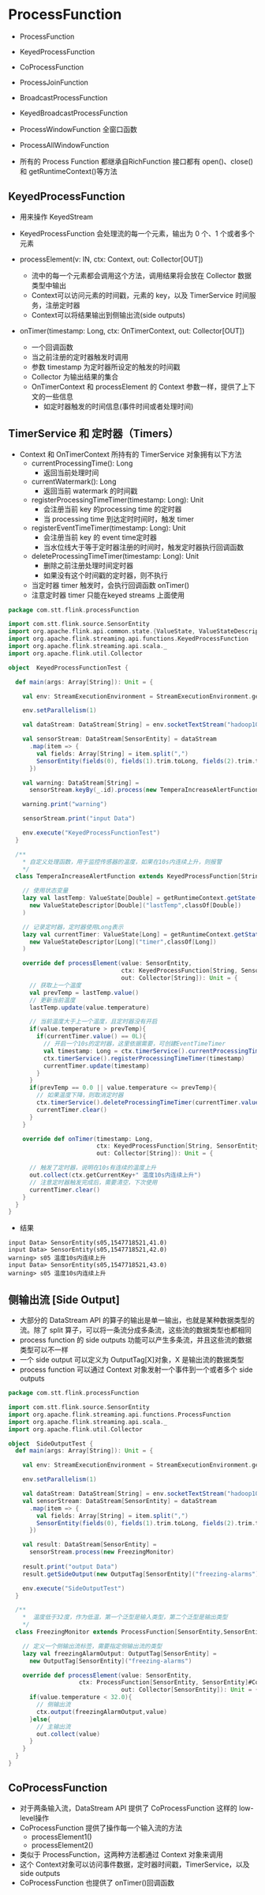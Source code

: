 # ProcessFunction

- ProcessFunction
- KeyedProcessFunction
- CoProcessFunction
- ProcessJoinFunction
- BroadcastProcessFunction
- KeyedBroadcastProcessFunction
- ProcessWindowFunction 全窗口函数
- ProcessAllWindowFunction



- 所有的 Process Function 都继承自RichFunction 接口都有 open()、close()和 getRuntimeContext()等方法



## KeyedProcessFunction

- 用来操作 KeyedStream
- KeyedProcessFunction 会处理流的每一个元素，输出为 0 个、1 个或者多个元素

- processElement(v: IN, ctx: Context, out: Collector[OUT])
  - 流中的每一个元素都会调用这个方法，调用结果将会放在 Collector 数据类型中输出
  - Context可以访问元素的时间戳，元素的 key，以及 TimerService 时间服务，注册定时器
  - Context可以将结果输出到侧输出流(side outputs)
- onTimer(timestamp: Long, ctx: OnTimerContext, out: Collector[OUT])
  - 一个回调函数
  - 当之前注册的定时器触发时调用
  - 参数 timestamp 为定时器所设定的触发的时间戳
  - Collector 为输出结果的集合
  - OnTimerContext 和 processElement 的 Context 参数一样，提供了上下文的一些信息
    - 如定时器触发的时间信息(事件时间或者处理时间)



## TimerService 和 定时器（Timers）

- Context 和 OnTimerContext 所持有的 TimerService 对象拥有以下方法
  - currentProcessingTime(): Long 
    - 返回当前处理时间
  - currentWatermark(): Long 
    - 返回当前 watermark 的时间戳
  - registerProcessingTimeTimer(timestamp: Long): Unit
    - 会注册当前 key 的processing time 的定时器
    - 当 processing time 到达定时时间时，触发 timer
  - registerEventTimeTimer(timestamp: Long): Unit 
    - 会注册当前 key 的 event time定时器
    - 当水位线大于等于定时器注册的时间时，触发定时器执行回调函数
  - deleteProcessingTimeTimer(timestamp: Long): Unit
    - 删除之前注册处理时间定时器
    - 如果没有这个时间戳的定时器，则不执行
  - 当定时器 timer 触发时，会执行回调函数 onTimer()
  - 注意定时器 timer 只能在keyed streams 上面使用

```scala
package com.stt.flink.processFunction

import com.stt.flink.source.SensorEntity
import org.apache.flink.api.common.state.{ValueState, ValueStateDescriptor}
import org.apache.flink.streaming.api.functions.KeyedProcessFunction
import org.apache.flink.streaming.api.scala._
import org.apache.flink.util.Collector

object  KeyedProcessFunctionTest {

  def main(args: Array[String]): Unit = {

    val env: StreamExecutionEnvironment = StreamExecutionEnvironment.getExecutionEnvironment

    env.setParallelism(1)

    val dataStream: DataStream[String] = env.socketTextStream("hadoop102", 8888)

    val sensorStream: DataStream[SensorEntity] = dataStream
      .map(item => {
        val fields: Array[String] = item.split(",")
        SensorEntity(fields(0), fields(1).trim.toLong, fields(2).trim.toDouble)
      })

    val warning: DataStream[String] =
      sensorStream.keyBy(_.id).process(new TemperaIncreaseAlertFunction)

    warning.print("warning")

    sensorStream.print("input Data")

    env.execute("KeyedProcessFunctionTest")
  }

  /**
    * 自定义处理函数，用于监控传感器的温度，如果在10s内连续上升，则报警
    */
  class TemperaIncreaseAlertFunction extends KeyedProcessFunction[String,SensorEntity,String]{

    // 使用状态变量
    lazy val lastTemp: ValueState[Double] = getRuntimeContext.getState(
      new ValueStateDescriptor[Double]("lastTemp",classOf[Double])
    )

    // 记录定时器，定时器使用Long表示
    lazy val currentTimer: ValueState[Long] = getRuntimeContext.getState(
      new ValueStateDescriptor[Long]("timer",classOf[Long])
    )

    override def processElement(value: SensorEntity,
                                ctx: KeyedProcessFunction[String, SensorEntity, String]#Context,
                                out: Collector[String]): Unit = {
      // 获取上一个温度
      val prevTemp = lastTemp.value()
      // 更新当前温度
      lastTemp.update(value.temperature)

      // 当前温度大于上一个温度，且定时器没有开启
      if(value.temperature > prevTemp){
        if(currentTimer.value() == 0L){
          // 开启一个10s的定时器，这里依据需要，可创建EventTimeTimer
          val timestamp: Long = ctx.timerService().currentProcessingTime()+10*1000
          ctx.timerService().registerProcessingTimeTimer(timestamp)
          currentTimer.update(timestamp)
        }
      }
      if(prevTemp == 0.0 || value.temperature <= prevTemp){
        // 如果温度下降，则取消定时器
        ctx.timerService().deleteProcessingTimeTimer(currentTimer.value())
        currentTimer.clear()
      }
    }

    override def onTimer(timestamp: Long,
                         ctx: KeyedProcessFunction[String, SensorEntity, String]#OnTimerContext,
                         out: Collector[String]): Unit = {

      // 触发了定时器，说明在10s有连续的温度上升
      out.collect(ctx.getCurrentKey+" 温度10s内连续上升")
      // 注意定时器触发完成后，需要清空，下次使用
      currentTimer.clear()
    }
  }
}
```

- 结果

```text
input Data> SensorEntity(s05,1547718521,41.0)
input Data> SensorEntity(s05,1547718521,42.0)
warning> s05 温度10s内连续上升
input Data> SensorEntity(s05,1547718521,43.0)
warning> s05 温度10s内连续上升
```



## 侧输出流 [Side Output]

- 大部分的 DataStream API 的算子的输出是单一输出，也就是某种数据类型的流。除了 split 算子，可以将一条流分成多条流，这些流的数据类型也都相同
- process function 的 side outputs 功能可以产生多条流，并且这些流的数据类型可以不一样
- 一个 side output 可以定义为 OutputTag[X]对象，X 是输出流的数据类型
- process function 可以通过 Context 对象发射一个事件到一个或者多个 side outputs

```scala
package com.stt.flink.processFunction

import com.stt.flink.source.SensorEntity
import org.apache.flink.streaming.api.functions.ProcessFunction
import org.apache.flink.streaming.api.scala._
import org.apache.flink.util.Collector

object  SideOutputTest {
  def main(args: Array[String]): Unit = {

    val env: StreamExecutionEnvironment = StreamExecutionEnvironment.getExecutionEnvironment

    env.setParallelism(1)

    val dataStream: DataStream[String] = env.socketTextStream("hadoop102", 8888)
    val sensorStream: DataStream[SensorEntity] = dataStream
      .map(item => {
        val fields: Array[String] = item.split(",")
        SensorEntity(fields(0), fields(1).trim.toLong, fields(2).trim.toDouble)
      })

    val result: DataStream[SensorEntity] = 
      sensorStream.process(new FreezingMonitor)
      
    result.print("output Data")
    result.getSideOutput(new OutputTag[SensorEntity]("freezing-alarms")).print("freezing")

    env.execute("SideOutputTest")
  }

  /**
    *  温度低于32度，作为低温，第一个泛型是输入类型，第二个泛型是输出类型
    */
  class FreezingMonitor extends ProcessFunction[SensorEntity,SensorEntity]{

    // 定义一个侧输出流标签，需要指定侧输出流的类型
    lazy val freezingAlarmOutput: OutputTag[SensorEntity] =
      new OutputTag[SensorEntity]("freezing-alarms")

    override def processElement(value: SensorEntity,
                    ctx: ProcessFunction[SensorEntity, SensorEntity]#Context,
                                out: Collector[SensorEntity]): Unit = {
      if(value.temperature < 32.0){
        // 侧输出流
        ctx.output(freezingAlarmOutput,value)
      }else{
        // 主输出流
        out.collect(value)
      }
    }
  }
}
```



## CoProcessFunction

- 对于两条输入流，DataStream API 提供了 CoProcessFunction 这样的 low-level操作
- CoProcessFunction 提供了操作每一个输入流的方法
  - processElement1()
  - processElement2()
- 类似于 ProcessFunction，这两种方法都通过 Context 对象来调用
- 这个 Context对象可以访问事件数据，定时器时间戳，TimerService，以及 side outputs
- CoProcessFunction 也提供了 onTimer()回调函数




